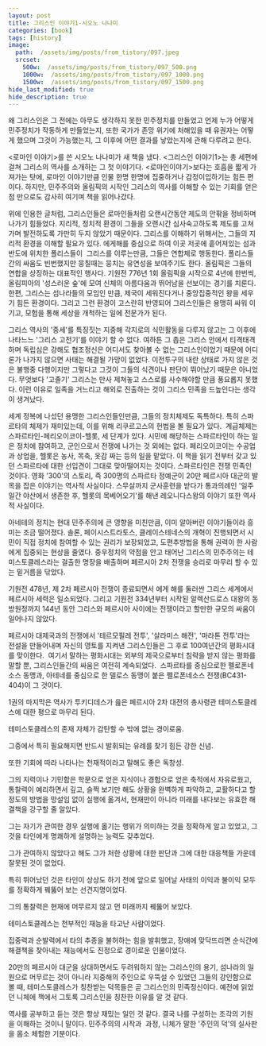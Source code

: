 ```yaml
---
layout: post
title: 그리스인 이야기1-시오노 나나미
categories: [book]
tags: [history]
image:
  path:  /assets/img/posts/from_tistory/097.jpeg
  srcset:
    500w:  /assets/img/posts/from_tistory/097_500.png
    1000w:  /assets/img/posts/from_tistory/097_1000.png
    1500w:  /assets/img/posts/from_tistory/097_1500.png
hide_last_modified: true
hide_description: true
---
```



왜 그리스인은 그 전에는 아무도 생각하지 못한 민주정치를 만들었고 언제 누가 어떻게 민주정치가 작동하게 만들었는지, 또한 국가가 존망 위기에 처해있을 때 유권자는 어떻게 했으며 그것이 가능했는지, 그 이후에 어떤 결과를 낳았는지에 관해 다루려고 한다.

  


<로마인 이야기\>를 쓴 시오노 나나미가 새 책을 냈다. <그리스인 이야기1\>는 총 세편에 걸쳐 그리스의 역사를 소개하는 그 첫 이야기다. <로마인이야기\>보다는 호흡을 짧게 가져가는 탓에, 로마인 이야기만큼 인물 한명 한명에 집중하거나 감정이입하기는 힘든 편이다. 하지만, 민주주의와 올림픽의 시작인 그리스의 역사를 이해할 수 있는 기회를 얻은 점 만으로도 감사히 여기며 책을 읽어나갔다. 

  


위에 인용한 글처럼, 그리스인들은 로마인들처럼 오랜시간동안 제도의 안팎을 정비하며 나가기 힘들었다. 지리적, 정치적 환경이 그들을 오랜시간 심사숙고하도록 제도를 고쳐가며 발전하도록 가만히 두지 않았기 때문이다. 그리스를 이해하기 위해서는, 그들의 지리적 환경을 이해할 필요가 있다. 에게해를 중심으로 하여 이곳 저곳에 흩어져있는 섬과 반도에 위치한 폴리스들이  그리스를 이루는만큼, 그들은 연합체로 행동한다. 폴리스들 간의 싸움도 빈번했지만 뭉칠때는 뭉치는 유연성을 보여주기도 한다. 올림픽은 그들의 연합을 상징하는 대표적인 행사다. 기원전 776년 1회 올림픽을 시작으로 4년에 한번씩, 올림피아의 '성스러운 숲'에 모여 신체의 아름다움과 뛰어남을 선보이는 경기를 치룬다. 한편, 그리스는 섬나라들의 모임인 만큼, 제국이 세워진다거나 중앙집중적인 왕을 세우기 힘든 환경이다. 그리고 그런 환경이 고스란히 반영되어 그리스인들은 용맹히 싸워 이기고, 모험을 통해 세상을 개척하는 일에 전문가가 된다.

  


그리스 역사의 '중세'를 특징짓는 지중해 각지로의 식민활동을 다루지 않고는 그 이후에 나타느느 '그리스 고전기'를 이야기 할 수 없다. 여하튼 그 좁은 그리스 안에서 티격태격하며 독립심은 강해도 협조정신은 어디서도 찾아볼 수 없는 그리스인이었기 때문에 어디론가 나가지 않으면 사태는 해결될 가망이 없었다. 이전투구의 내란 상태로 가지 않은 것은 불행중 다행이지만 그렇다고 그것이 그들의 식견이나 판단이 뛰어났기 때문은 아니었다. 무엇보다 '고졸기' 그리스는 만사 제쳐놓고 스스로를 사수해야할 만큼 풍요롭지 못했다. 이런 이유로 일족을 거느리고 해외로 진출하는 것이 그리스 민족을 드높인다는 생각이 생겨났다.

  


세계 정복에 나섰던 용맹한 그리스인들인만큼, 그들의 정치체제도 독특하다. 특히 스파르타의 체제가 재미있는데, 이를 위해 리쿠르고스의 헌법을 볼 필요가 있다.  계급체제는 스파르타인-페리오이코이-헬롯, 세 단계가 있다. 시민에 해당하는 스파르타인이 하는 일은 정치에 참여하고, 군인으로서 전쟁에 나가는 것 외에는 없다. 페리오이코이는 수공업과 상업을, 헬롯은 농사, 목축, 옷감 짜는 등의 일을 맡았다. 이 책을 읽기 전부터 갖고 있던 스파르타에 대한 선입견이 그대로 맞아떨어지는 것이다. 스파르타인은 전쟁 민족인 것이다. 영화 '300'의 스토리, 즉 300명의 스파르타 정예군이 20만 페르시아 대군의 발목을 잡은 이야기는 역사적 사실이다. 스무살까지 군사훈련을 받다가 통과의례인 '일주일간 야산에서 생존한 후, 헬롯의 목베어오기'를 해낸 레오니다스왕의 이야기 또한 역사적 사실이다. 

  


아네테의 정치는 현대 민주주의에 큰 영향을 미친만큼, 이미 알아버린 이야기들이라 흥미는 조금 떨어졌다. 솔론, 페이시스트라토스, 클레이스테네스의 개혁이 진행되면서 시민이 직접 정치에 참여할 수 있는 권리가 보장되었고, 도편추방법을 통해 권력이 한 사람에게 집중되는 현상을 줄였다. 중우정치의 약점을 안고 태어난 그리스의 민주주의는 테미스토클레스라는 걸출한 명장을 배출하며 페르시아 2차 전쟁을 승리로 마무리 할 수 있는 밑거름을 닦았다.

  


기원전 478년, 제 2차 페르시아 전쟁이 종료되면서 에게 해를 둘러싼 그리스 세계에서 페르시아 세력은 일소되었다. 그리고 기원전 334년부터 시작된 알렉산드로스 대왕의 동방원정까지 144년 동안 그리스와 페르시아 사이에는 전쟁이라고 할만한 규모의 싸움이 일어나지 않았다.

  


페르시아 대제국과의 전쟁에서 '테르모필레 전투', '살라미스 해전', '마라톤 전투'라는 전설을 만들어내며 자신의 영토를 지켜낸 그리스인들은 그 후로 100여년간의 평화시대를 맞이한다.  여기서 말하는 평화시대는 외부의 제국으로부터 침략을 받지 않는 평화를 말할 뿐, 그리스인들간의 싸움은 여전히 계속되었다.  스파르타를 중심으로한 펠로폰네소스 동맹과, 아테네를 중심으로 한 델로스 동맹이 붙은 펠로폰네소스 전쟁(BC431-404)이 그 것이다. 

  


1권의 마지막은 역사가 투키디데스가 읊은 페르시아 2차 대전의 총사령관 테미스토클레스에 대한 평으로 마무리 된다. 

  


테미스토클레스의 존재 자체가 감탄할 수 밖에 없는 경이로움.

그중에서 특히 필요해지면 반드시 발휘되는 유례를 찾기 힘든 강한 신념.

또한 기회에 따라 나타나는 천재적이라고 말해도 좋은 독창성.

그의 지력이나 기민함은 학문으로 얻은 지식이나 경험으로 얻은 축적에서 자유로웠고, 통찰력이 예리하면서 깊고, 슬쩍 보기만 해도 상황을 완벽하게 파악하고, 교활하다고 할 정도의 방법을 망설임 없이 실행에 옮겨서, 현재만이 아니라 미래를 내다보는 유효한 해결책을 강구할 줄 알았다.

그는 자기가 관여한 경우 실행에 옮기는 행위가 의미하는 것을 정확하게 알고 있었고, 그것을 타인에게 명쾌하게 설명하는 능력도 갖추었다.

그가 관여하지 않았다고 해도 그가 처한 상황에 대한 판단과 그에 대한 대응책들 가운데 잘못된 것이 없었다.

특히 뛰어났던 것은 타인이 상상도 하기 전에 앞으로 일어날 사태의 이익과 불이익 모두를 정확하게 꿰뚫어 보는 선견지명이었다.

그의 통찰력은 현재에 머무르지 않고 먼 미래까지 꿰뚫어 보았다.

테미스토클레스는 천부적인 재능을 타고난 사람이었다.

집중력과 순발력에서 타의 추종을 불허하는 힘을 발휘했고, 장애에 맞닥뜨리면 순식간에 해결책을 찾아내는 재능에서도 진정으로 경이로운 인물이었다.

  


20만의 페르시아 대군을 상대하면서도 두려워하지 않는 그리스인의 용기, 섬나라의 일원으로 머무르는 것이 아니라 지중해의 주인으로 우뚝설 수 있었던 그들의 강인함으로 볼 때, 테미스토클레스가 칭찬받는 덕목들은 곧 그리스인의 민족정신이다. 예전에 읽었던 니체에 책에서 그토록 그리스인을 칭찬한 이유를 알 것 같다. 

  


역사를 공부하고 듣는 것은 항상 재밌는 일인 것 같다. 결국 나를 구성하는 조각의 기원을 이해하는 것이니 말이다. 민주주의의 시작과  과정, 니체가 말한 '주인의 덕'의 실사판을 몸소 체험한 기분이다.

